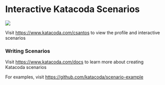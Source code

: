 # Interactive Katacoda Scenarios

[![](http://shields.katacoda.com/katacoda/csantos/count.svg)](https://www.katacoda.com/csantos "Get your profile on Katacoda.com")

Visit https://www.katacoda.com/csantos to view the profile and interactive scenarios

### Writing Scenarios
Visit https://www.katacoda.com/docs to learn more about creating Katacoda scenarios

For examples, visit https://github.com/katacoda/scenario-example
